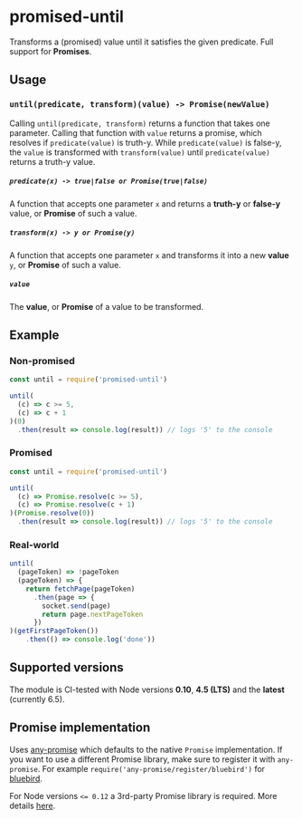# promised-until

Transforms a (promised) value until it satisfies the given predicate. Full support for **Promises**.


## Usage

### `until(predicate, transform)(value) -> Promise(newValue)`

Calling `until(predicate, transform)` returns a function that takes one parameter. Calling that function with `value` returns a promise, which resolves if `predicate(value)` is truth-y. While `predicate(value)` is false-y, the `value` is transformed with `transform(value)` until `predicate(value)` returns a truth-y value.

##### `predicate(x) -> true|false or Promise(true|false)`
A function that accepts one parameter `x` and returns a **truth-y** or **false-y** value, or **Promise** of such a value.

##### `transform(x) -> y or Promise(y)`
A function that accepts one parameter `x` and transforms it into a new **value** `y`, or **Promise** of such a value.

##### `value`
The **value**, or **Promise** of a value to be transformed.


## Example

### Non-promised

``` js
const until = require('promised-until')

until(
  (c) => c >= 5,
  (c) => c + 1
)(0)
  .then(result => console.log(result)) // logs '5' to the console
```

### Promised

``` js
const until = require('promised-until')

until(
  (c) => Promise.resolve(c >= 5),
  (c) => Promise.resolve(c + 1)
)(Promise.resolve(0))
  .then(result => console.log(result)) // logs '5' to the console
```

### Real-world

``` js
until(
  (pageToken) => !pageToken
  (pageToken) => {
    return fetchPage(pageToken)
      .then(page => {
        socket.send(page)
        return page.nextPageToken
      })
)(getFirstPageToken())
	.then(() => console.log('done'))
```

## Supported versions

The module is CI-tested with Node versions **0.10**, **4.5 (LTS)** and the **latest** (currently 6.5).


## Promise implementation

Uses [any-promise](https://github.com/kevinbeaty/any-promise) which defaults to the native `Promise` implementation. If you want to use a different Promise library, make sure to register it with `any-promise`. For example `require('any-promise/register/bluebird')` for [bluebird](http://bluebirdjs.com/).

For Node versions `<= 0.12` a 3rd-party Promise library is required. More details [here](https://github.com/kevinbeaty/any-promise#support-for-old-nodejs-versions).
